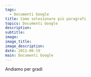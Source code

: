 ```yaml
---
tags:
  - Documenti Google
title: Come selezionare più paragrafi
topics: Documenti Google
description:
subtitle:
image:
image_title:
image_description:
date: 2011-06-19
main: Documenti Google
---
```

Andiamo per gradi
